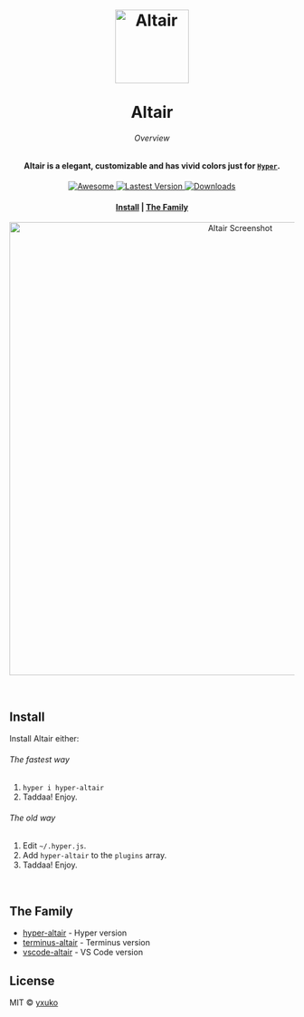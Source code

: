 <h1 align="center">
  <a href="https://github.com/yxuko/hyper-altair">
    <img alt="Altair" src="https://raw.githubusercontent.com/yxuko/hyper-altair/master/assets/logo.svg?sanitize=true" width="130">
  </a>
  <br>
  <br>
  Altair
</h1>

<h6 align="center">Overview</h6>
<h4 align="center">
  Altair is a elegant, customizable and has vivid colors just for <a href="https://github.com/zeit/hyper" target="_blank"><code>Hyper</code></a>.
</h4>

<p align="center">
  <a href="https://github.com/bnb/awesome-hyper">
    <img src="https://img.shields.io/badge/awesome-hyper-a081a0.svg?longCache=true&style=for-the-badge"
      alt="Awesome" />
  </a>
  <a href="https://www.npmjs.com/package/hyper-altair">
    <img src="https://img.shields.io/npm/v/hyper-altair/latest.svg?style=for-the-badge"
      alt="Lastest Version" />
  </a>
  <a href="https://www.npmjs.com/package/hyper-altair">
    <img src="https://img.shields.io/npm/dt/hyper-altair.svg?style=for-the-badge"
      alt="Downloads" />
  </a>
</p>

<div align="center">
  <h4>
    <a href="#install">Install</a> |
    <a href="#the-family">The Family</a>
  </h4>
</div>


<p align="center">
  <img alt="Altair Screenshot" src="https://raw.githubusercontent.com/yxuko/hyper-altair/master/assets/screenshot.png" width="800">
</p>

<br>

## Install
Install Altair either:

###### The fastest way

1. `hyper i hyper-altair`
2. Taddaa! Enjoy.

###### The old way

1. Edit `~/.hyper.js`.
2. Add `hyper-altair` to the `plugins` array.
3. Taddaa! Enjoy.

<br>

## The Family

- [hyper-altair](https://github.com/yxuko/hyper-altair) - Hyper version
- [terminus-altair](https://github.com/yxuko/terminus-altair) - Terminus version
- [vscode-altair](https://github.com/yxuko/vscode-altair) - VS Code version

## License

MIT © [yxuko](https://github.com/yxuko)
